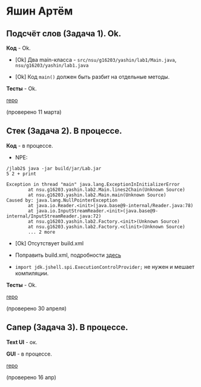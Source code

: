 # Яшин Артём

## Подсчёт слов (Задача 1). Ok.

**Код** - Ok.

- [Ok] Два main-класса - `src/nsu/g16203/yashin/lab1/Main.java`, `nsu/g16203/yashin/lab1.java`

- [Ok] Код `main()` должен быть разбит на отдельные методы.

**Тесты** - Ok.

[repo](https://bitbucket.org/yashin_oop/jlab1)

(проверено 11 марта)


## Стек (Задача 2). В процессе.

**Код** - в процессе.

- NPE:
```
/jlab2$ java -jar build/jar/Lab.jar
5 2 + print

Exception in thread "main" java.lang.ExceptionInInitializerError
        at nsu.g16203.yashin.lab2.Main.lines2Chain(Unknown Source)
        at nsu.g16203.yashin.lab2.Main.main(Unknown Source)
Caused by: java.lang.NullPointerException
        at java.io.Reader.<init>(java.base@9-internal/Reader.java:78)
        at java.io.InputStreamReader.<init>(java.base@9-internal/InputStreamReader.java:72)
        at nsu.g16203.yashin.lab2.Factory.<init>(Unknown Source)
        at nsu.g16203.yashin.lab2.Factory.<clinit>(Unknown Source)
        ... 2 more
```

- [Ok] Отсутствует build.xml

- Поправить build.xml, подробности [здесь](/2018.java/task2/#ant-buildxml)

- `import jdk.jshell.spi.ExecutionControlProvider;` не нужен и мешает компиляции.

**Тесты** - Ok.

[repo](https://bitbucket.org/yashin_oop/jlab2)

(проверено 30 апреля)

## Сапер (Задача 3). В процессе.

**Text UI** - ок.

**GUI** - в процессе.

[repo](https://bitbucket.org/yashin_oop/jlab3)

(проверено 16 апр)
